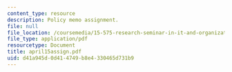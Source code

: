 ```yaml
---
content_type: resource
description: Policy memo assignment.
file: null
file_location: /coursemedia/15-575-research-seminar-in-it-and-organizations-economic-perspectives-spring-2004/d41a945d0d414749b8e4330465d731b9_april15assign.pdf
file_type: application/pdf
resourcetype: Document
title: april15assign.pdf
uid: d41a945d-0d41-4749-b8e4-330465d731b9
---
```

